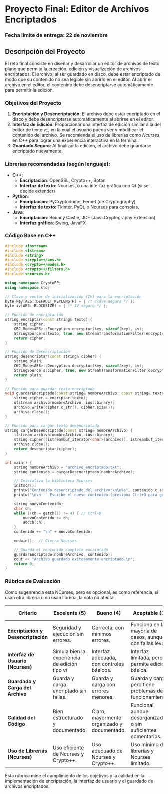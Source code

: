 
# Proyecto Final: Editor de Archivos Encriptados

### Fecha límite de entrega: 22 de noviembre

## Descripción del Proyecto

El reto final consiste en diseñar y desarrollar un editor de archivos de texto plano que permita la creación, edición y visualización de archivos encriptados. El archivo, al ser guardado en disco, debe estar encriptado de modo que su contenido no sea legible sin abrirlo en el editor. Al abrir el archivo en el editor, el contenido debe desencriptarse automáticamente para permitir la edición.

### Objetivos del Proyecto
1. **Encriptación y Desencriptación**: El archivo debe estar encriptado en el disco y debe desencriptarse automáticamente al abrirse en el editor.
2. **Interfaz de Edición**: Proporcionar una interfaz de edición similar a la del editor de texto `vi`, en la cual el usuario pueda ver y modificar el contenido del archivo. Se recomienda el uso de librerías como *Ncurses* en C++ para lograr una experiencia interactiva en la terminal.
3. **Guardado Seguro**: Al finalizar la edición, el archivo debe guardarse encriptado nuevamente.

### Librerías recomendadas (según lenguaje):
- **C++**:
  - **Encriptación**: OpenSSL, Crypto++, Botan
  - **Interfaz de texto**: Ncurses, o una interfaz gráfica con Qt (si se decide extender)
- **Python**:
  - **Encriptación**: PyCryptodome, Fernet (de Cryptography)
  - **Interfaz de texto**: Tkinter, PyQt, o Ncurses para consolas.
- **Java**:
  - **Encriptación**: Bouncy Castle, JCE (Java Cryptography Extension)
  - **Interfaz gráfica**: Swing, JavaFX

### Código Base en C++
```cpp
#include <iostream>
#include <fstream>
#include <string>
#include <crypto++/aes.h>
#include <crypto++/modes.h>
#include <crypto++/filters.h>
#include <ncurses.h>

using namespace CryptoPP;
using namespace std;

// Clave y vector de inicialización (IV) para la encriptación
byte key[AES::DEFAULT_KEYLENGTH] = { /* clave segura */ };
byte iv[AES::BLOCKSIZE] = { /* IV seguro */ };

// Función de encriptación
string encriptar(const string& texto) {
    string cipher;
    CBC_Mode<AES>::Encryption encryptor(key, sizeof(key), iv);
    StringSource s(texto, true, new StreamTransformationFilter(encryptor, new StringSink(cipher)));
    return cipher;
}

// Función de desencriptación
string desencriptar(const string& cipher) {
    string plain;
    CBC_Mode<AES>::Decryption decryptor(key, sizeof(key), iv);
    StringSource s(cipher, true, new StreamTransformationFilter(decryptor, new StringSink(plain)));
    return plain;
}

// Función para guardar texto encriptado
void guardarEncriptado(const string& nombreArchivo, const string& texto) {
    string cipher = encriptar(texto);
    ofstream archivo(nombreArchivo, ios::binary);
    archivo.write(cipher.c_str(), cipher.size());
    archivo.close();
}

// Función para cargar texto desencriptado
string cargarDesencriptado(const string& nombreArchivo) {
    ifstream archivo(nombreArchivo, ios::binary);
    string cipher((istreambuf_iterator<char>(archivo)), istreambuf_iterator<char>());
    archivo.close();
    return desencriptar(cipher);
}

int main() {
    string nombreArchivo = "archivo_encriptado.txt";
    string contenido = cargarDesencriptado(nombreArchivo);

    // Inicializa la biblioteca Ncurses
    initscr();
    printw("Contenido desencriptado del archivo:\n\n%s", contenido.c_str());
    printw("\n\n--- Escribe el nuevo contenido (presiona Ctrl+D para guardar) ---\n");

    string nuevoContenido;
    char ch;
    while ((ch = getch()) != 4) { // Ctrl+D
        nuevoContenido += ch;
        addch(ch);
    }
    contenido += "\n" + nuevoContenido;

    endwin();  // Cierra Ncurses

    // Guarda el contenido completo encriptado
    guardarEncriptado(nombreArchivo, contenido);
    cout << "Archivo guardado exitosamente encriptado.\n";
    return 0;
}
```

### Rúbrica de Evaluación
Como sugenrencia esta NCurses, pero es opcional, es como referencia, si usan otra libreria o no usan libreria, la nota no afecta

| Criterio                           | Excelente (5)                                                        | Bueno (4)                                                           | Aceptable (3)                                                    | Insuficiente (1-2)                                                |
|------------------------------------|----------------------------------------------------------------------|---------------------------------------------------------------------|------------------------------------------------------------------|--------------------------------------------------------------------|
| **Encriptación y Desencriptación** | Seguridad y ejecución sin errores.                                   | Correcta, con mínimos errores.                                      | Funciona en la mayoría de casos, aunque con fallas leves.       | No funciona o no es segura.                                       |
| **Interfaz de Usuario (Ncurses)**  | Simula bien la experiencia de edición tipo *vi*                      | Interfaz adecuada, con controles básicos.                           | Interfaz limitada, pero permite edición básica.                 | La interfaz es poco funcional.                                    |
| **Guardado y Carga del Archivo**   | Guarda y carga encriptado sin fallas.                                | Guarda y carga con errores menores.                                 | Guarda y carga, pero tiene problemas de funcionamiento.         | No guarda correctamente o carga con errores críticos.             |
| **Calidad del Código**             | Bien estructurado y documentado.                                     | Claro, mayormente organizado y documentado.                         | Funcional, aunque desorganizado o sin suficientes comentarios.  | Desorganizado, poco claro y sin documentación suficiente.         |
| **Uso de Librerías (Ncurses)**     | Uso eficiente de Ncurses y Crypto++.                                 | Uso adecuado de Ncurses y Crypto++.                                 | Uso mínimo de librerías y Ncurses limitado.                     | No usa Ncurses o Crypto++ adecuadamente.                          |

Esta rúbrica mide el cumplimiento de los objetivos y la calidad en la implementación de encriptación, la interfaz de usuario y el guardado de archivos encriptados.
